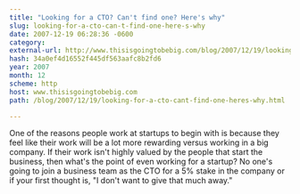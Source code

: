 ```yaml
---
title: "Looking for a CTO? Can't find one? Here's why"
slug: looking-for-a-cto-can-t-find-one-here-s-why
date: 2007-12-19 06:28:36 -0600
category: 
external-url: http://www.thisisgoingtobebig.com/blog/2007/12/19/looking-for-a-cto-cant-find-one-heres-why.html
hash: 34a0ef4d16552f445df563aafc8b2fd6
year: 2007
month: 12
scheme: http
host: www.thisisgoingtobebig.com
path: /blog/2007/12/19/looking-for-a-cto-cant-find-one-heres-why.html

---
```


One of the reasons people work at startups to begin with is because they feel like their work will be a lot more rewarding versus working in a big company.  If their work isn't highly valued by the people that start the business, then what's the point of even working for a startup?  No one's going to join a business team as the CTO for a 5% stake in the company or if your first thought is, "I don't want to give that much away."
